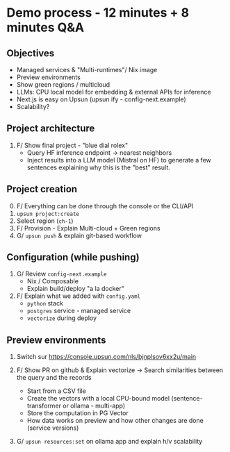 # Demo process - 12 minutes + 8 minutes Q&A

## Objectives

- Managed services & "Multi-runtimes"/ Nix image
- Preview environments
- Show green regions / multicloud
- LLMs: CPU local model for embedding & external APIs for inference
- Next.js is easy on Upsun (upsun ify - config-next.example)
- Scalability?

## Project architecture

1. F/ Show final project - "blue dial rolex"
    - Query HF inference endpoint -> nearest neighbors
    - Inject results into a LLM model (Mistral on HF) to generate a few sentences explaining why this is the "best" result.

## Project creation

0. F/ Everything can be done through the console or the CLI/API
1. `upsun project:create`
2. Select region (`ch-1`)
3. F/ Provision - Explain Multi-cloud + Green regions
4. G/ `upsun push` & explain git-based workflow

## Configuration (while pushing)

1. G/ Review `config-next.example`
    - Nix / Composable
    - Explain build/deploy "a la docker"
2. F/ Explain what we added with `config.yaml`
    - `python` stack
    - `postgres` service - managed service
    - `vectorize` during deploy

## Preview environments

1. Switch sur https://console.upsun.com/nls/bjnplsov6xx2u/main

2. F/ Show PR on github & Explain vectorize -> Search similarities between the query and the records
    - Start from a CSV file
    - Create the vectors with a local CPU-bound model (sentence-transformer or ollama - multi-app) 
    - Store the computation in PG Vector
    - How data works on preview and how other changes are done (service versions)

3. G/ `upsun resources:set` on ollama app and explain h/v scalability 

